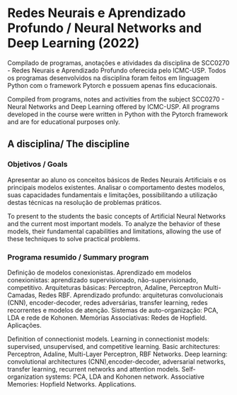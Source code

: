 # Redes Neurais e Aprendizado Profundo / Neural Networks and Deep Learning (2022)

Compilado de programas, anotações e atividades da disciplina de SCC0270 - Redes Neurais e Aprendizado Profundo oferecida pelo ICMC-USP. Todos os programas desenvolvidos na disciplina foram feitos em linguagem Python com o framework Pytorch e possuem apenas fins educacionais.

Compiled from programs, notes and activities from the subject SCC0270 - Neural Networks and Deep Learning offered by ICMC-USP. All programs developed in the course were written in Python with the Pytorch framework and are for educational purposes only.

## A disciplina/ The discipline

### Objetivos / Goals

Apresentar ao aluno os conceitos básicos de Redes Neurais Artificiais e os principais modelos existentes. Analisar o comportamento destes modelos, suas capacidades fundamentais e limitações, possibilitando a utilização destas técnicas na resolução de problemas práticos.

To present to the students the basic concepts of Artificial Neural Networks and the current most important models. To analyze the behavior of these models, their fundamental capabilities and limitations, allowing the use of these techniques to solve practical problems.

### Programa resumido / Summary program

Definição de modelos conexionistas. 
Aprendizado em modelos conexionistas: aprendizado supervisionado, não-supervisionado, competitivo. 
Arquiteturas básicas: Perceptron, Adaline, Perceptron Multi-Camadas, Redes RBF. 
Aprendizado profundo: arquiteturas convolucionais (CNN), encoder-decoder, redes adversárias, transfer learning, redes recorrentes e modelos de atenção. 
Sistemas de auto-organização: PCA, LDA e rede de Kohonen. Memórias Associativas: Redes de Hopfield. Aplicações.
 
Definition of connectionist models. 
Learning in connectionist models: supervised, unsupervised, and competitive learning. 
Basic architectures: Perceptron, Adaline, Multi-Layer Perceptron, RBF Networks. Deep learning: convolutional architectures (CNN),encoder-decoder, adversarial networks, transfer learning, recurrent networks and attention models. 
Self-organization systems: PCA, LDA and Kohonen network. Associative Memories: Hopfield Networks. Applications.
